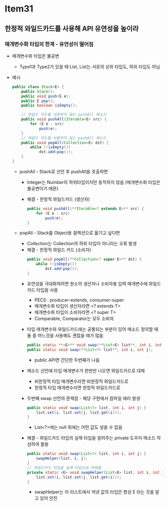 # Item31

## 한정적 와일드카드를 사용해 API 유연성을 높이라

### 매개변수화 타입의 한계 - 유연성이 떨어짐

- 매개변수화 타입은 불공변
    - Type1과 Type2가 있을 때 List<Type1>, List<Type2>는 서로의 상위 타입도, 하위 타입도 아님
- 예시
    
    ```java
    public class Stack<E> {
    	public Stack();
    	public void push(E e);
    	public E pop();
    	public boolean isEmpty();
    
    	// 와일드 카드를 사용하지 않는 pushAll 메소드
    	public void pushAll(Iterable<E> src) {
    		for (E e : src)
    			push(e);
    	}
    	// 와일드 카드를 사용하지 않는 pushAll 메소드
    	public void popAll(Collection<E> dst) {
    		while (!isEmpty())
    			dst.add(pop());
    	}
    }
    ```
    
    - pushAll - Stack<Number>로 선언 후 pushAll<intVal>을 호출하면
        - Integer는 Number의 하위타입이지만 동작하지 않음 (매개변수화 타입은 불공변이기 때문)
        - 해결 - 한정적 와일드카드 (생산자)
            
            ```java
            public void pushAll(**Iterable<? extends E>** src) {
            	for (E e : src)
            		push(e);
            }
            ```
            
    - popAll - Stack<Number>를 Object용 컬렉션으로 옮기고 싶다면
        - Collection<Object>는 Collection<Number>의 하위 타입이 아니라는 오류 발생
        - 해결 - 한정적 와일드 카드 (소비자)
        
        ```java
        public void popAll(**Collection<? super E>** dst) {
        	while (!isEmpty())
        		dst.add(pop());
        }
        ```
        

- 유연성을 극대화하려면 원소의 생산자나 소비자용 입력 매개변수에 와일드카드 타입을 사용
    - PECS : producer-extends, consumer-super
    - 매개변수화 타입이 생산자라면 <? extends T>
    - 매개변수화 타입이 소비자라면 <? super T>
    - Comparable, Comparator는 모두 소비자

- 타입 매개변수와 와일드카드에는 공통되는 부분이 있어 메소드 정의할 때 둘 중 어느것을 사용해도 괜찮을 때가 많음
    
    ```java
    public static **<E>** void swap(**List<E> list**, int i, int j);
    public static void swap(**List<?> list**, int i, int j);
    ```
    
    - public API면 간단한 두번째가 나음
- 메소드 선언에 타입 매개변수가 한번만 나오면 와일드카드로 대체
    - 비한정적 타입 매개변수라면 비한정적 와일드카드로
    - 한정적 타입 매개변수라면 한정적 와일드카드로
- 두번째 swap 선언의 문제점 - 해당 구현에서 컴파일 에러 발생
    
    ```java
    public static void swap(List<?> list, int i, int j) {
    	list.set(i, list.set(j, list.get(i)));
    }
    ```
    
    - List<?>에는 null 외에는 어떤 값도 넣을 수 없음
- 해결 - 와일드카드 타입의 실제 타입을 알려주는 private 도우미 메소드 작성하여 활용
    
    ```java
    public static void swap(List<?> list, int i, int j) {
    	swapHelper(list, i, j);
    }
    // 와일드카드 타입을 실제 타입으로 바꿔줌
    private static <E> void swapHelper(List<E> list, int i, int j) {
    	list.set(i, list.set(j, list.get(i)));
    }
    ```
    
    - swapHelper는 이 리스트에서 꺼낸 값의 타입은 항상 E 라는 것을 알고 있어 안전